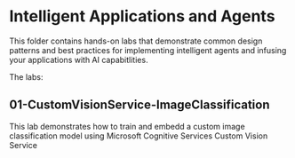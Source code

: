 # Intelligent Applications and Agents
This folder contains hands-on labs that demonstrate common design patterns and best practices for implementing intelligent agents and infusing your applications with AI capabitlities.

The labs:

## 01-CustomVisionService-ImageClassification
This lab demonstrates how to train and embedd a custom image classification model using Microsoft Cognitive Services Custom Vision Service


